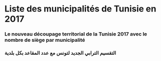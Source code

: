 # Liste des municipalités de Tunisie en 2017
### Le nouveau découpage territorial de la Tunisie 2017 avec le nombre de siège par municipalité
### التقسيم الترابي الجديد لتونس مع عدد المقاعد بكل بلدية
